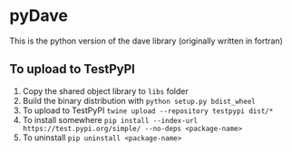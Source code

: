 # pyDave

This is the python version of the dave library (originally written in fortran)

## To upload to TestPyPI
1. Copy the shared object library to `libs` folder
2. Build the binary distribution with `python setup.py bdist_wheel`
3. To upload to TestPyPI `twine upload --repository testpypi dist/*`
4. To install somewhere `pip install --index-url https://test.pypi.org/simple/ --no-deps <package-name>`
5. To uninstall `pip uninstall <package-name>`
